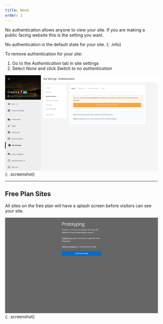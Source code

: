 ```yaml
---
title: None
order: 1
---
```


No authentication allows anyone to view your site. If you are making a public facing website this is the setting you want.

No authentication is the default state for your site.
{: .info}

To remove authentication for your site:

1. Go to the *Authentication* tab in site settings
2. Select *None* and click *Switch to no authentication*

![No authentication](/img/authentication/none.png){: .screenshot}

***

## Free Plan Sites

All sites on the free plan will have a splash screen before visitors can see your site.

![Splash screen](/img/authentication/none-login.png){: .screenshot}
